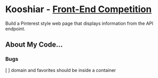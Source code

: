 # Kooshiar - [Front-End Competition](https://github.com/kooshiar/competitions)

Build a Pinterest style web page that displays information from the API endpoint.

## About My Code...

### Bugs

[ ] domain and favorites should be inside a container
